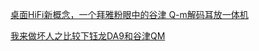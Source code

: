 [桌面HiFi新概念，一个拜雅粉眼中的谷津 Q-m解码耳放一体机](http://blog.sina.com.cn/s/blog_8c402e00010310mh.html)

[我来做坏人之比较下钰龙DA9和谷津QM](http://www2.erji.net/forum.php?mod=viewthread&tid=1990513&extra=&page=1)